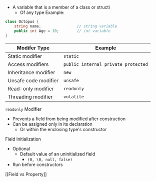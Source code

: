 - A variable that is a member of a class or struct\
	- Of any type
Example:
```C#
class Octopus {
	string name;                // string variable
	public int Age = 10;        // int variable 
}
```

| Modifer Type         | Example                             |
| -------------------- | ----------------------------------- |
| Static modifier      | `static`                            |
| Access modifiers     | `public internal private protected` |
| Inheritance modifier | `new`                               |
| Unsafe code modifier | `unsafe`                            |
| Read-only modifier   | `readonly`                          |
| Threading modifier   | `volatile`                          |
`readonly` Modifier
- Prevents a field from being modified after construction
- Can be assigned only in its declaration
	- Or within the enclosing type's constructor

Field Initialization
- Optional
	- Default value of an uninitialized field
		- `(0, \0, null, false)`
- Run before constructors

[[Field vs Property]]





